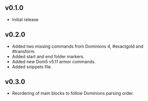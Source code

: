 ## v0.1.0
* Initial release

## v0.2.0
* Added two missing commands from Dominions 4, #exactgold and #transform.
* Added start and end folder markers.
* Added new Dom5 v5.11 armor commands.
* Added snippets file.

## v0.3.0
* Reordering of main blocks to follow Dominions parsing order.
